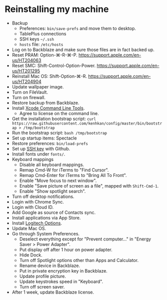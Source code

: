 # Reinstalling my machine

- Backup
  - Preferences: `bin/save-prefs` and move them to desktop.
  - TablePlus connections
  - SSH keys `~/.ssh`
  - `hosts` file: `/etc/hosts`
- Log on to Backblaze and make sure those files are in fact backed up.
- Reset PRAM: Option-⌘-R-⌘-P. https://support.apple.com/en-us/HT204063
- Reset SMC: Shift-Control-Option-Power. https://support.apple.com/en-us/HT201295
- Reinstall Mac OS: Shift-Option-⌘-R. https://support.apple.com/en-us/HT204904
- Update wallpaper image.
- Turn on FileVault.
- Turn on firewall.
- Restore backup from Backblaze.
- Install [Xcode Command Line Tools](https://developer.apple.com/download/more/).
  - Agree to license on the command line.
- Get the installation bootstrap script:
  `curl https://raw.githubusercontent.com/kenhkan/config/master/bin/bootstrap > /tmp/bootstrap`
- Run the bootstrap script: `bash /tmp/bootstrap`
- Set up startup items: Spectacle
- Restore preferences: `bin/load-prefs`
- Set up [SSH key](https://help.github.com/en/articles/generating-a-new-ssh-key-and-adding-it-to-the-ssh-agent) with Github.
- Install fonts under `fonts/`.
- Keyboard mappings
  - Disable all keyboard mappings.
  - Remap Cmd-W for iTerms to "Find Cursor".
  - Remap Cmd-Enter for iTerms to "Bring All To Front".
  - Enable "Move focus to next window".
  - Enable "Save picture of screen as a file", mapped with `Shift-Cmd-1`.
  - Enable "Show spotlight search".
- Turn off desktop notifications.
- Login with Chrome Sync.
- Login with Cloud ID.
- Add Google as source of Contacts sync.
- Install applications via App Store.
- Install [Logitech Options](https://www.logitech.com/en-us/product/options).
- Update Mac OS.
- Go through System Preferences.
  - Deselect everything except for "Prevent computer..." in "Energy Saver > Power Adapter".
  - Put display off after 1 hour on power adapter.
  - Hide Dock.
  - Turn off Spotlight options other than Apps and Calculator.
  - Rename device in Backblaze.
  - Put in private encryption key in Backblaze.
  - Update profile picture.
  - Update keystrokes speed in "Keyboard".
  - Turn off screen saver.
- After 1 week, update Backblaze license.
